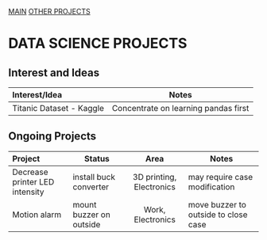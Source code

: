 [MAIN](https://alex-rogan.github.io/)
[OTHER PROJECTS](./Projects/project2.md)

# DATA SCIENCE PROJECTS
  
## Interest and Ideas

| Interest/Idea              | Notes                                      |
| :------------------------- | ------------------------------------------ |
| Titanic Dataset - Kaggle   | Concentrate on learning pandas first       |

## Ongoing Projects
  
| Project                        | Status                  | Area                     | Notes                                |
| :----------------------------- | ----------------------- | :----------------------: | ------------------------------------ |
| Decrease printer LED intensity | install buck converter  | 3D printing, Electronics | may require case modification        |
| Motion alarm                   | mount buzzer on outside | Work, Electronics        | move buzzer to outside to close case |
